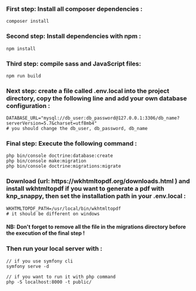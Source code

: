  <h3>First step: Install all composer dependencies :</h3>
  
    composer install
 
 <h3>Second step: Install dependencies with npm :</h3>

    npm install

 <h3>Third step: compile sass and JavaScript files:</h3>
 
    npm run build
    
 <h3>Next step: create a file called .env.local into the project directory, copy the following line and add your own database configuration :</h3>
 
    DATABASE_URL="mysql://db_user:db_password@127.0.0.1:3306/db_name?serverVersion=5.7&charset=utf8mb4"
    # you should change the db_user, db_password, db_name

 <h3>Final step: Execute the following command :</h3>
 
    php bin/console doctrine:database:create
    php bin/console make:migration
    php bin/console doctrine:migrations:migrate
    
 <h3>Download (url: https://wkhtmltopdf.org/downloads.html ) and install wkhtmltopdf if you want to generate a pdf with knp_snappy, then set the installation path in your .env.local :</h3>
 
    WKHTMLTOPDF_PATH=/usr/local/bin/wkhtmltopdf
    # it should be different on windows

<h4>NB: Don't forget to remove all the file in the migrations directory before the execution of the final step !</h4>

<h3>Then run your local server with : </h3>
    
    // if you use symfony cli
    symfony serve -d
    
    // if you want to run it with php command
    php -S localhost:8000 -t public/            
